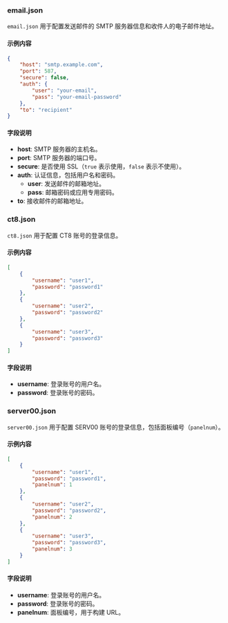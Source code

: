 ### email.json
`email.json` 用于配置发送邮件的 SMTP 服务器信息和收件人的电子邮件地址。

#### 示例内容
```json
{
    "host": "smtp.example.com",
    "port": 587,
    "secure": false,
    "auth": {
        "user": "your-email",
        "pass": "your-email-password"
    },
    "to": "recipient"
}
```

#### 字段说明
- **host**: SMTP 服务器的主机名。
- **port**: SMTP 服务器的端口号。
- **secure**: 是否使用 SSL（`true` 表示使用，`false` 表示不使用）。
- **auth**: 认证信息，包括用户名和密码。
  - **user**: 发送邮件的邮箱地址。
  - **pass**: 邮箱密码或应用专用密码。
- **to**: 接收邮件的邮箱地址。

### ct8.json
`ct8.json` 用于配置 CT8 账号的登录信息。

#### 示例内容
```json
[
    {
        "username": "user1",
        "password": "password1"
    },
    {
        "username": "user2",
        "password": "password2"
    },
    {
        "username": "user3",
        "password": "password3"
    }
]
```

#### 字段说明
- **username**: 登录账号的用户名。
- **password**: 登录账号的密码。

### server00.json
`server00.json` 用于配置 SERV00 账号的登录信息，包括面板编号（`panelnum`）。

#### 示例内容
```json
[
    {
        "username": "user1",
        "password": "password1",
        "panelnum": 1
    },
    {
        "username": "user2",
        "password": "password2",
        "panelnum": 2
    },
    {
        "username": "user3",
        "password": "password3",
        "panelnum": 3
    }
]
```

#### 字段说明
- **username**: 登录账号的用户名。
- **password**: 登录账号的密码。
- **panelnum**: 面板编号，用于构建 URL。
